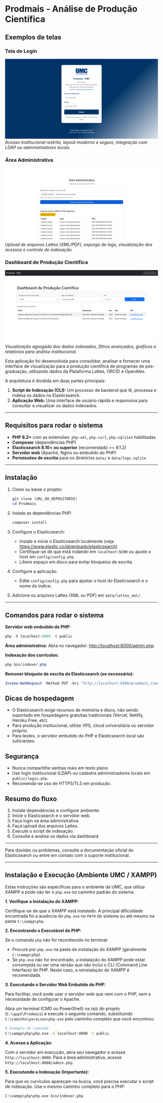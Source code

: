 
# Prodmais - Análise de Produção Científica

## Exemplos de telas

### Tela de Login
![Login](img/login.png)
*Acesso institucional restrito, layout moderno e seguro, integração com LDAP ou administradores locais.*

### Área Administrativa
![Área Administrativa](img/area-administrativa.png)
*Upload de arquivos Lattes (XML/PDF), expurgo de logs, visualização dos acessos e controle de indexação.*

### Dashboard de Produção Científica
![Dashboard de Produção](img/dashboard-producao.png)
*Visualização agregada dos dados indexados, filtros avançados, gráficos e relatórios para análise institucional.*

Esta aplicação foi desenvolvida para consolidar, analisar e fornecer uma interface de visualização para a produção científica de programas de pós-graduação, utilizando dados da Plataforma Lattes, ORCID e OpenAlex.

A arquitetura é dividida em duas partes principais:
1.  **Script de Indexação (CLI):** Um processo de backend que lê, processa e indexa os dados no Elasticsearch.
2.  **Aplicação Web:** Uma interface de usuário rápida e responsiva para consultar e visualizar os dados indexados.

---


## Requisitos para rodar o sistema

- **PHP 8.2+** com as extensões: `php-xml`, `php-curl`, `php-sqlite3` habilitadas
- **Composer** (dependências PHP)
- **Elasticsearch 8.10+ ou superior** (recomendado >= 9.1.2)
- **Servidor web** (Apache, Nginx ou embutido do PHP)
- **Permissões de escrita** para os diretórios `data/` e `data/logs.sqlite`

---


## Instalação

1. Clone ou baixe o projeto:
    ```powershell
    git clone [URL_DO_REPOSITORIO]
    cd Prodmais
    ```

2. Instale as dependências PHP:
    ```powershell
    composer install
    ```

3. Configure o Elasticsearch:
    - Instale e inicie o Elasticsearch localmente (veja https://www.elastic.co/downloads/elasticsearch)
    - Certifique-se de que está rodando em `localhost:9200` ou ajuste o host em `config/config.php`.
    - Libere espaço em disco para evitar bloqueios de escrita.

4. Configure a aplicação:
    - Edite `config/config.php` para ajustar o host do Elasticsearch e o nome do índice.

5. Adicione os arquivos Lattes (XML ou PDF) em `data/lattes_xml/`.

---


## Comandos para rodar o sistema

**Servidor web embutido do PHP:**
```powershell
php -S localhost:8000 -t public
```

**Área administrativa:**
Abra no navegador: [http://localhost:8000/admin.php](http://localhost:8000/admin.php)

**Indexação dos currículos:**
```powershell
php bin/indexer.php
```

**Remover bloqueio de escrita do Elasticsearch (se necessário):**
```powershell
Invoke-WebRequest -Method PUT -Uri "http://localhost:9200/prodmais_cientifica/_settings" -ContentType "application/json" -Body '{"index.blocks.read_only_allow_delete": null}'
```

## Dicas de hospedagem

- O Elasticsearch exige recursos de memória e disco, não sendo suportado em hospedagens gratuitas tradicionais (Vercel, Netlify, Heroku Free, etc).
- Para produção institucional, utilize VPS, cloud universitária ou servidor próprio.
- Para testes, o servidor embutido do PHP e Elasticsearch local são suficientes.

## Segurança

- Nunca compartilhe senhas reais em texto plano.
- Use login institucional (LDAP) ou cadastre administradores locais em `public/login.php`.
- Recomenda-se uso de HTTPS/TLS em produção.

## Resumo do fluxo

1. Instale dependências e configure ambiente.
2. Inicie o Elasticsearch e o servidor web.
3. Faça login na área administrativa.
4. Faça upload dos arquivos Lattes.
5. Execute o script de indexação.
6. Consulte e analise os dados via dashboard.

---

Para dúvidas ou problemas, consulte a documentação oficial do Elasticsearch ou entre em contato com o suporte institucional.

---

## Instalação e Execução (Ambiente UMC / XAMPP)

Estas instruções são específicas para o ambiente da UMC, que utiliza XAMPP e pode não ter o `php.exe` no caminho padrão do sistema.

**1. Verifique a Instalação do XAMPP:**

Certifique-se de que o XAMPP está instalado. A principal dificuldade encontrada foi a ausência do `php.exe` no `PATH` do sistema ou até mesmo na pasta `C:\xampp\php`.

**2. Encontrando o Executável do PHP:**

Se o comando `php` não for reconhecido no terminal:
- Procure por `php.exe` na pasta de instalação do XAMPP (geralmente `C:\xampp\php`).
- Se `php.exe` não for encontrado, a instalação do XAMPP pode estar corrompida ou ser uma versão que não inclui o CLI (Command Line Interface) do PHP. Neste caso, a reinstalação do XAMPP é recomendada.

**3. Executando o Servidor Web Embutido do PHP:**

Para facilitar, você pode usar o servidor web que vem com o PHP, sem a necessidade de configurar o Apache.

Abra um terminal (CMD ou PowerShell) na raiz do projeto (`C:\app3\Prodmais`) e execute o seguinte comando, substituindo `C:\caminho\para\seu\php.exe` pelo caminho completo que você encontrou:

```bash
# Exemplo de comando
C:\xampp\php\php.exe -S localhost:8000 -t public
```

**4. Acesse a Aplicação:**

Com o servidor em execução, abra seu navegador e acesse `http://localhost:8000`.
Para a área administrativa, acesse `http://localhost:8000/admin.php`.

**5. Executando a Indexação (Importante):**

Para que os currículos apareçam na busca, você precisa executar o script de indexação. Use o mesmo caminho completo para o PHP:

```bash
C:\xampp\php\php.exe bin/indexer.php
```